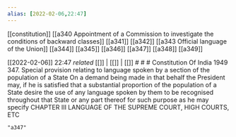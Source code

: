 ```yaml
---
alias: [2022-02-06,22:47]
---
```

[[constitution]] [[a340 Appointment of a Commission to investigate the conditions of backward classes]] [[a341]] [[a342]] [[a343 Official language of the Union]] [[a344]] [[a345]] [[a346]] [[a347]] [[a348]] [[a349]]

[[2022-02-06]] 22:47 _related_ [[]] | [[]] | [[]] # # #
Constitution Of India 1949
347. Special provision relating to language spoken by a section of the population of a State On a demand being made in that behalf the President may, if he is satisfied that a substantial proportion of the population of a State desire the use of any language spoken by them to be recognised throughout that State or any part thereof for such purpose as he may specify CHAPTER III LANGUAGE OF THE SUPREME COURT, HIGH COURTS, ETC
```query
"a347"
```